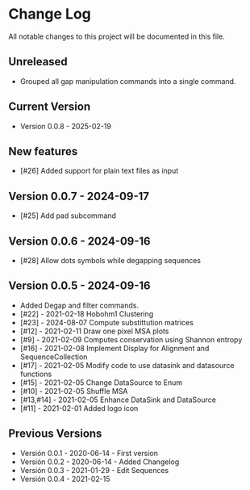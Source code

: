 # Change Log

All notable changes to this project will be documented in this file.

## Unreleased

- Grouped all gap manipulation commands into a single command.

## Current Version

- Version 0.0.8 - 2025-02-19

## New features

- [#26] Added support for plain text files as input

## Version 0.0.7 - 2024-09-17

- [#25] Add pad subcommand

## Version 0.0.6 - 2024-09-16

- [#28] Allow dots symbols while degapping sequences

## Version 0.0.5 - 2024-09-16

- Added Degap and filter commands.
- [#22] - 2021-02-18 Hobohm1 Clustering
- [#23] - 2024-08-07 Compute substittution matrices
- [#12] - 2021-02-11 Draw one pixel MSA plots
- [#9] - 2021-02-09 Computes conservation using Shannon entropy
- [#16] - 2021-02-08 Implement Display for Alignment and SequenceCollection
- [#17] - 2021-02-05 Modify code to use datasink and datasource functions
- [#15] - 2021-02-05 Change DataSource to Enum
- [#10] - 2021-02-05 Shuffle MSA
- [#13,#14] - 2021-02-05 Enhance DataSink and DataSource
- [#11] - 2021-02-01 Added logo icon

## Previous Versions

- Versión 0.0.1 - 2020-06-14 - First version
- Versión 0.0.2 - 2020-06-14 - Added Changelog
- Versión 0.0.3 - 2021-01-29 - Edit Sequences
- Versión 0.0.4 - 2021-02-15
